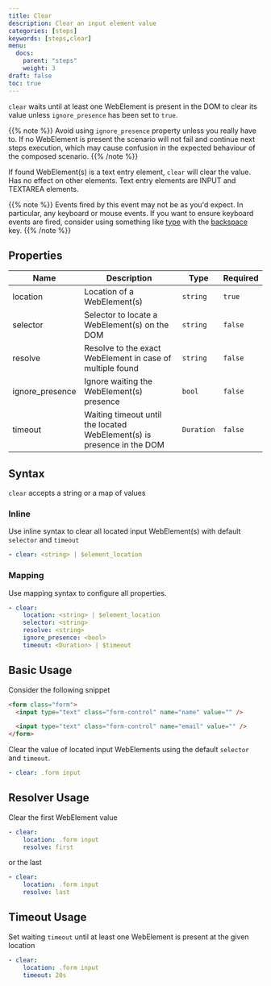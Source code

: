 ```yaml
---
title: Clear
description: Clear an input element value
categories: [steps]
keywords: [steps,clear]
menu:
  docs:
    parent: "steps"
    weight: 3
draft: false
toc: true    
---
```


`clear` waits until at least one WebElement is present in the DOM to clear its value unless `ignore_presence` has been set to `true`.

{{% note %}}
Avoid using `ignore_presence` property unless you really have to. If no WebElement is present the scenario will not fail and continue next steps execution, which may cause confusion in the expected behaviour of the composed scenario.
{{% /note %}}

If found WebElement(s) is a text entry element, `clear` will clear the value. Has no effect on other
elements. Text entry elements are INPUT and TEXTAREA elements.

{{% note %}}
Events fired by this event may not be as you'd expect. In particular, any keyboard or mouse events.
If you want to ensure keyboard events are fired, consider using something like <a href="/docs/type.html">type</a>
with the <a href="/steps/key/#special-keys">backspace</a> key.
{{% /note %}}

## Properties

Name|Description|Type|Required
---|---|---|---
location|Location of a WebElement(s)|`string`|`true`
selector|Selector to locate a WebElement(s) on the DOM|`string`|`false`
resolve|Resolve to the exact WebElement in case of multiple found|`string`|`false`
ignore_presence|Ignore waiting the WebElement(s) presence|`bool`|`false`
timeout|Waiting timeout until the located WebElement(s) is presence in the DOM|`Duration`|`false`

## Syntax

`clear` accepts a string or a map of values

### Inline

Use inline syntax to clear all located input WebElement(s) with default `selector` and `timeout`

```yaml
- clear: <string> | $element_location
```

### Mapping

Use mapping syntax to configure all properties.

```yaml
- clear:
    location: <string> | $element_location
    selector: <string>
    resolve: <string>
    ignore_presence: <bool>
    timeout: <Duration> | $timeout
```

## Basic Usage

Consider the following snippet

```HTML
<form class="form">
  <input type="text" class="form-control" name="name" value="" />

  <input type="text" class="form-control" name="email" value="" />
</form>
```

Clear the value of located input WebElements using the default `selector` and `timeout`.

```yaml
- clear: .form input
```

## Resolver Usage

Clear the first WebElement value

```yaml
- clear:
    location: .form input
    resolve: first
```

or the last

```yaml
- clear:
    location: .form input
    resolve: last
```

## Timeout Usage

Set waiting `timeout` until at least one WebElement is present at the given location

```yaml
- clear:
    location: .form input
    timeout: 20s
```
